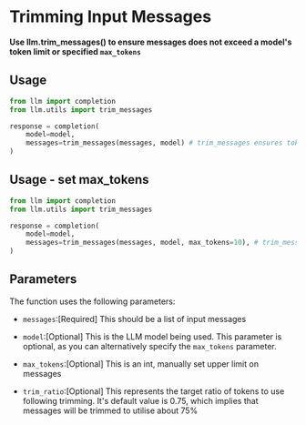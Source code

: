 # Trimming Input Messages
**Use llm.trim_messages() to ensure messages does not exceed a model's token limit or specified `max_tokens`**

## Usage 
```python
from llm import completion
from llm.utils import trim_messages

response = completion(
    model=model, 
    messages=trim_messages(messages, model) # trim_messages ensures tokens(messages) < max_tokens(model)
) 
```

## Usage - set max_tokens
```python
from llm import completion
from llm.utils import trim_messages

response = completion(
    model=model, 
    messages=trim_messages(messages, model, max_tokens=10), # trim_messages ensures tokens(messages) < max_tokens
) 
```

## Parameters

The function uses the following parameters:

- `messages`:[Required] This should be a list of input messages 

- `model`:[Optional] This is the LLM model being used. This parameter is optional, as you can alternatively specify the `max_tokens` parameter.

- `max_tokens`:[Optional] This is an int, manually set upper limit on messages

- `trim_ratio`:[Optional] This represents the target ratio of tokens to use following trimming. It's default value is 0.75, which implies that messages will be trimmed to utilise about 75%